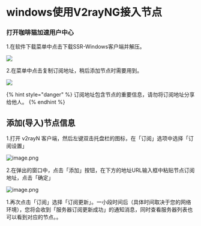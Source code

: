 # windows使用V2rayNG接入节点

### **打开咖啡猫加速用户中心**

1.在软件下载菜单中点击下载SSR-Windows客户端并解压。

![](https://i.loli.net/2019/11/22/kIF16N4vfYcX8KE.png)

2.在菜单中点击复制订阅地址，稍后添加节点时需要用到。

![](https://i.loli.net/2019/11/22/Th8eAHXBntoUgxF.png)

{% hint style="danger" %}
订阅地址包含节点的重要信息，请勿将订阅地址分享给他人。
{% endhint %}

## 添加\(导入\)节点信息

1.打开 v2rayN 客户端，然后左键双击托盘栏的图标，在「订阅」选项中选择「订阅设置」

![image.png](https://i.loli.net/2019/11/22/XcTvHR2z6oZUx3O.png)

2.在弹出的窗口中，点击「添加」按钮，在下方的地址URL输入框中粘贴节点订阅地址，点击「确定」

![image.png](https://i.loli.net/2019/11/22/BCIGqAtfWY6orDs.png)

1.再次点击「订阅」选择「订阅更新」。一小段时间后（具体时间取决于您的网络环境），您将会收到「服务器订阅更新成功」的通知消息，同时查看服务器列表也可以看到对应的节点。。

